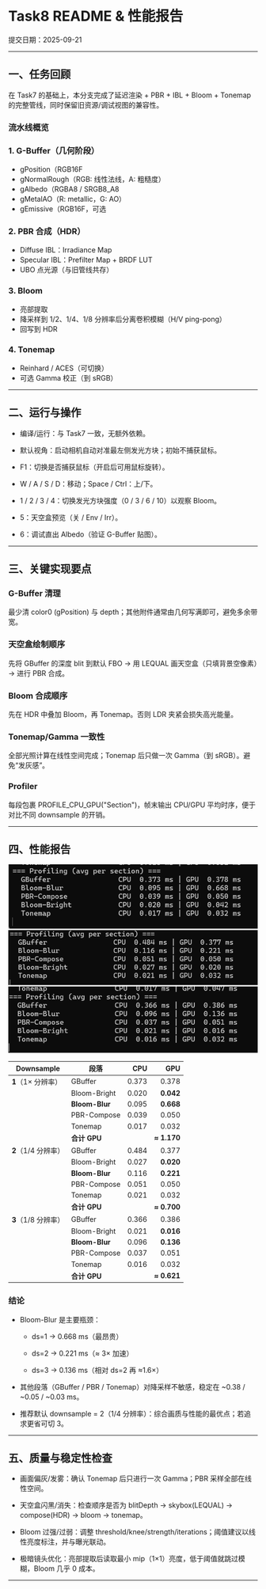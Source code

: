 # Task8 README & 性能报告

提交日期：2025-09-21  

---

## 一、任务回顾
在 Task7 的基础上，本分支完成了延迟渲染 + PBR + IBL + Bloom + Tonemap 的完整管线，同时保留旧资源/调试视图的兼容性。

### 流水线概览
### 1. G-Buffer（几何阶段）
- gPosition（RGB16F 
- gNormalRough（RGB: 线性法线，A: 粗糙度）  
- gAlbedo（RGBA8 / SRGB8_A8
- gMetalAO（R: metallic，G: AO）
- gEmissive（RGB16F，可选

### 2. PBR 合成（HDR）
- Diffuse IBL：Irradiance Map 
- Specular IBL：Prefilter Map + BRDF LUT
- UBO 点光源（与旧管线共存）

### 3. Bloom
- 亮部提取  
- 降采样到 1/2、1/4、1/8 分辨率后分离卷积模糊（H/V ping-pong）    
- 回写到 HDR

### 4. Tonemap
- Reinhard / ACES（可切换） 
- 可选 Gamma 校正（到 sRGB） 

---

## 二、运行与操作

- 编译/运行：与 Task7 一致，无额外依赖。

- 默认视角：启动相机自动对准最左侧发光方块；初始不捕获鼠标。

- F1：切换是否捕获鼠标（开启后可用鼠标旋转）。

- W / A / S / D：移动；Space / Ctrl：上/下。

- 1 / 2 / 3 / 4：切换发光方块强度（0 / 3 / 6 / 10）以观察 Bloom。

- 5：天空盒预览（关 / Env / Irr）。

- 6：调试直出 Albedo（验证 G-Buffer 贴图）。

---

## 三、关键实现要点

### G-Buffer 清理
最少清 color0 (gPosition) 与 depth；其他附件通常由几何写满即可，避免多余带宽。

### 天空盒绘制顺序
先将 GBuffer 的深度 blit 到默认 FBO → 用 LEQUAL 画天空盒（只填背景空像素）→ 进行 PBR 合成。

### Bloom 合成顺序
先在 HDR 中叠加 Bloom，再 Tonemap。否则 LDR 夹紧会损失高光能量。

### Tonemap/Gamma 一致性
全部光照计算在线性空间完成；Tonemap 后只做一次 Gamma（到 sRGB）。避免“发灰感”。

### Profiler
每段包裹 PROFILE_CPU_GPU("Section")，帧末输出 CPU/GPU 平均时序，便于对比不同 downsample 的开销。

---

## 四、性能报告
![=1](docs/=1.png)
![=2](docs/=2.png)
![=3](docs/=3.png)

| Downsample     | 段落             |   CPU |         GPU |
| -------------- | -------------- | ----: | ----------: |
| **1**（1× 分辨率）  | GBuffer        | 0.373 |       0.378 |
|                | Bloom-Bright   | 0.020 |   **0.042** |
|                | **Bloom-Blur** | 0.095 |   **0.668** |
|                | PBR-Compose    | 0.039 |       0.050 |
|                | Tonemap        | 0.017 |       0.032 |
|                | **合计 GPU**     |       | **≈ 1.170** |
| **2**（1/4 分辨率） | GBuffer        | 0.484 |       0.377 |
|                | Bloom-Bright   | 0.027 |   **0.020** |
|                | **Bloom-Blur** | 0.116 |   **0.221** |
|                | PBR-Compose    | 0.051 |       0.050 |
|                | Tonemap        | 0.021 |       0.032 |
|                | **合计 GPU**     |       | **≈ 0.700** |
| **3**（1/8 分辨率） | GBuffer        | 0.366 |       0.386 |
|                | Bloom-Bright   | 0.021 |   **0.016** |
|                | **Bloom-Blur** | 0.096 |   **0.136** |
|                | PBR-Compose    | 0.037 |       0.051 |
|                | Tonemap        | 0.016 |       0.032 |
|                | **合计 GPU**     |       | **≈ 0.621** |


### 结论

- Bloom-Blur 是主要瓶颈：

	- ds=1 → 0.668 ms（最昂贵）

	- ds=2 → 0.221 ms（≈ 3× 加速）

	- ds=3 → 0.136 ms（相对 ds=2 再 ≈1.6×）

- 其他段落（GBuffer / PBR / Tonemap）对降采样不敏感，稳定在 ~0.38 / ~0.05 / ~0.03 ms。

- 推荐默认 downsample = 2（1/4 分辨率）：综合画质与性能的最优点；若追求更省可切 3。

---

## 五、质量与稳定性检查

- 画面偏灰/发雾：确认 Tonemap 后只进行一次 Gamma；PBR 采样全部在线性空间。

- 天空盒闪黑/消失：检查顺序是否为 blitDepth → skybox(LEQUAL) → compose(HDR) → bloom → tonemap。

- Bloom 过强/过弱：调整 threshold/knee/strength/iterations；阈值建议以线性亮度标注，并与曝光联动。

- 极暗镜头优化：亮部提取后读取最小 mip（1×1）亮度，低于阈值就跳过模糊，Bloom 几乎 0 成本。

---
